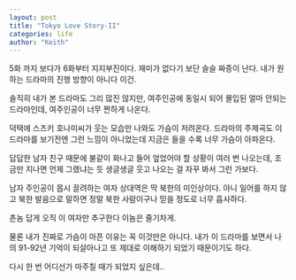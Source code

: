 ```yaml
---
layout: post
title: "Tokyo Love Story-II"
categories: life
author: "Keith"
---
```


5화 까지 보다가 6화부터 지지부진이다. 재미가 없다기 보단 슬슬 짜증이 난다. 내가 원하는 드라마의 진행 방향이 아니다 이건. 

솔직히 내가 본 드라마도 그리 많진 않지만, 여주인공에 동일시 되어 몰입된 얼마 안되는 드라마인데, 여주인공이 너무 짠하게 나온다.

덕택에 스즈키 호나미씨가 웃는 모습만 나와도 가슴이 저려온다. 드라마의 주제곡도 이 드라마를 보기전엔 그런 느낌이 아니었는데 지금은 들을 수록 너무 가슴이 아파온다.

답답한 남자 친구 때문에 불같이 화나고 들어 엎었어야 할 상황이 여러 번 나오는데, 조금만 지나면 언제 그랬냐는 듯 생글생글 웃고 나오는 걸 자꾸 봐서 그런 가보다. 

남자 주인공이 몹시 끌려하는 여자 상대역은 딱 북한의 미인상이다. 아니 일어를 하지 않고 북한 발음으로 말하면 정말 북한 사람이구나 믿을 정도로 너무 흡사하다.

촌놈 답게 오직 이 여자만 추구한다 이놈은 줄기차게.

물론 내가 진짜로 가슴이 아픈 이유는 꼭 이것만은 아니다. 내가 이 드라마를 보면서 나의 91-92년 기억이 되살아나고 또 제대로 이해하기 되었기 때문이기도 하다.

다시 한 번 어디선가 마주칠 때가 되었지 싶은데..
